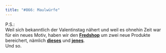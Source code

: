 ```yaml
---
title: "#866: Maulwürfe"
---
```

 

P.S.:<br />
Weil sich bekanntlich der Valentinstag nähert und weil es ohnehin Zeit war für ein neues Motiv, haben wir den <a href="http://www.spreadshirt.net/shop.php?sid=125913"><strong>Fredshop</strong></a> um zwei neue Produkte bereichert, nämlich <a href="http://125913.spreadshirt.net/de/DE/Shop/Article/Index/article/Fred-liebt-dich-6178670"><strong>dieses</strong></a> und <a href="http://125913.spreadshirt.net/de/DE/Shop/Article/Index/article/Fred-liebt-dich-6178671"><strong>jenes</strong></a>.<br />
Und so.

